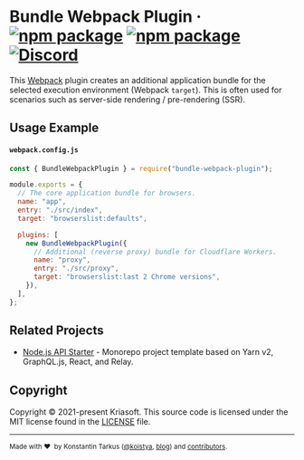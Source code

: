 # Bundle Webpack Plugin &middot; [![npm package][npm-v]][npm] [![npm package][npm-dm]][npm] [![Discord][discord-badge]][discord]

This [Webpack][webpack] plugin creates an additional application bundle for the
selected execution environment (Webpack `target`). This is often used for
scenarios such as server-side rendering / pre-rendering (SSR).

## Usage Example

#### `webpack.config.js`

```js
const { BundleWebpackPlugin } = require("bundle-webpack-plugin");

module.exports = {
  // The core application bundle for browsers.
  name: "app",
  entry: "./src/index",
  target: "browserslist:defaults",

  plugins: [
    new BundleWebpackPlugin({
      // Additional (reverse proxy) bundle for Cloudflare Workers.
      name: "proxy",
      entry: "./src/proxy",
      target: "browserslist:last 2 Chrome versions",
    }),
  ],
};
```

## Related Projects

- [Node.js API Starter](https://github.com/kriasoft/nodejs-api-starter) - Monorepo project template based on Yarn v2, GraphQL.js, React, and Relay.

## Copyright

Copyright © 2021-present Kriasoft. This source code is licensed under the MIT license found in the
[LICENSE](https://github.com/kriasoft/bundle-webpack-plugin/blob/main/LICENSE) file.

---

<sup>Made with ♥&nbsp; by Konstantin Tarkus ([@koistya](https://twitter.com/koistya), [blog](https://medium.com/@koistya))
and [contributors](https://github.com/kriasoft/bundle-webpack-plugin/graphs/contributors).</sup>

[npm]: https://www.npmjs.org/package/bundle-webpack-plugin
[npm-v]: https://img.shields.io/npm/v/bundle-webpack-plugin?style=flat-square
[npm-dm]: https://img.shields.io/npm/dm/bundle-webpack-plugin?style=flat-square
[webpack]: https://webpack.js.org/
[discord]: https://discord.gg/bSsv7XM
[discord-badge]: https://img.shields.io/static/v1?logo=discord&label=&message=Join+us+on+Discord!&color=033&style=flat-square
